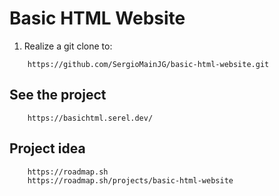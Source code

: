# Basic HTML Website

1. Realize a git clone to:

```url
    https://github.com/SergioMainJG/basic-html-website.git
```

## See the project

```url
    https://basichtml.serel.dev/
```

## Project idea

```url
    https://roadmap.sh
    https://roadmap.sh/projects/basic-html-website
```

